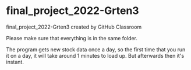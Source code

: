 # final_project_2022-Grten3
final_project_2022-Grten3 created by GitHub Classroom


Please make sure that everything is in the same folder.


The program gets new stock data once a day, so the first time that you run it on a day, it will take around 1 minutes to load up. But afterwards then it's instant. 





